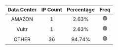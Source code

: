 | Data Center | IP Count | Percentage | Freq |
|:------------:|:--------:|:-----------:|:-----:|
| AMAZON | 1 | 2.63% | 🟢 |
| Vultr | 1 | 2.63% | 🟢 |
| OTHER | 36 | 94.74% | 🟢 |